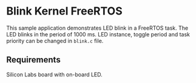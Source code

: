 # Blink Kernel FreeRTOS

This sample application demonstrates LED blink in a FreeRTOS task. 
The LED blinks in the period of 1000 ms. LED instance, toggle period and task priority can be changed in `blink.c` file.

## Requirements

Silicon Labs board with on-board LED.